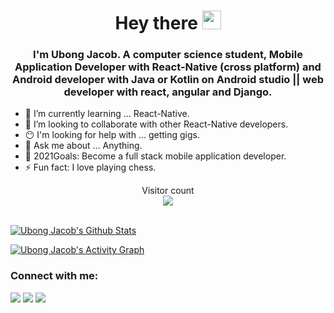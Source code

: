 <h1 align="center">Hey there <img src="https://raw.githubusercontent.com/MartinHeinz/MartinHeinz/master/wave.gif" width="30px"></h1>

<h3 align="center">I'm Ubong Jacob. A computer science student, Mobile Application Developer with React-Native (cross platform) and Android developer with Java or Kotlin on Android studio || web developer with react, angular and Django.</h3>


- 🌱 I’m currently learning ... React-Native.
- 👯 I’m looking to collaborate with other React-Native developers.
- 😶 I'm looking for help with ... getting gigs.
- 💬 Ask me about ... Anything.
- 🥅 2021Goals: Become a full stack mobile application developer.
- ⚡ Fun fact: I love playing chess.

<p align="center"> 
  Visitor count<br>
  <img src="https://profile-counter.glitch.me/UbongJacob/count.svg" />
</p>

 <br/>
    <a href="https://github.com/UbongJacob/github-readme-stats"><img alt="Ubong Jacob's Github Stats" src="https://github-readme-stats.vercel.app/api?username=UbongJacob&show_icons=true&count_private=true&theme=react&hide_border=true&bg_color=0D1117&include_all_commits=true&?hide=Contributed to" /></a>

<a href="https://github.com/UbongJacob/github-readme-activity-graph"><img alt="Ubong Jacob's Activity Graph" src="https://activity-graph.herokuapp.com/graph?username=UbongJacob&bg_color=0D1117&color=5BCDEC&line=5BCDEC&point=FFFFFF&hide_border=true" /></a>


### Connect with me:

<a href = "https://www.linkedin.com/in/ubongjacob"><img src="https://img.icons8.com/fluent/48/000000/linkedin.png"/></a>
<a href = "https://twitter.com/UbonggJacob"><img src="https://img.icons8.com/fluent/48/000000/twitter.png"/></a>
<a href = "https://www.instagram.com/jacobubong"><img src="https://img.icons8.com/fluent/48/000000/instagram-new.png"/></a>
